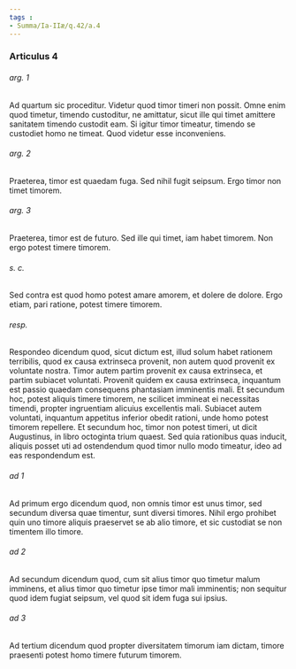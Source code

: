 ```yaml
---
tags : 
- Summa/Ia-IIæ/q.42/a.4
---
```


### Articulus 4

###### arg. 1
Ad quartum sic proceditur. Videtur quod timor timeri non possit. Omne enim quod timetur, timendo custoditur, ne amittatur, sicut ille qui timet amittere sanitatem timendo custodit eam. Si igitur timor timeatur, timendo se custodiet homo ne timeat. Quod videtur esse inconveniens.

###### arg. 2
Praeterea, timor est quaedam fuga. Sed nihil fugit seipsum. Ergo timor non timet timorem.

###### arg. 3
Praeterea, timor est de futuro. Sed ille qui timet, iam habet timorem. Non ergo potest timere timorem.

###### s. c.
Sed contra est quod homo potest amare amorem, et dolere de dolore. Ergo etiam, pari ratione, potest timere timorem.

###### resp.
Respondeo dicendum quod, sicut dictum est, illud solum habet rationem terribilis, quod ex causa extrinseca provenit, non autem quod provenit ex voluntate nostra. Timor autem partim provenit ex causa extrinseca, et partim subiacet voluntati. Provenit quidem ex causa extrinseca, inquantum est passio quaedam consequens phantasiam imminentis mali. Et secundum hoc, potest aliquis timere timorem, ne scilicet immineat ei necessitas timendi, propter ingruentiam alicuius excellentis mali. Subiacet autem voluntati, inquantum appetitus inferior obedit rationi, unde homo potest timorem repellere. Et secundum hoc, timor non potest timeri, ut dicit Augustinus, in libro octoginta trium quaest. Sed quia rationibus quas inducit, aliquis posset uti ad ostendendum quod timor nullo modo timeatur, ideo ad eas respondendum est.

###### ad 1
Ad primum ergo dicendum quod, non omnis timor est unus timor, sed secundum diversa quae timentur, sunt diversi timores. Nihil ergo prohibet quin uno timore aliquis praeservet se ab alio timore, et sic custodiat se non timentem illo timore.

###### ad 2
Ad secundum dicendum quod, cum sit alius timor quo timetur malum imminens, et alius timor quo timetur ipse timor mali imminentis; non sequitur quod idem fugiat seipsum, vel quod sit idem fuga sui ipsius.

###### ad 3
Ad tertium dicendum quod propter diversitatem timorum iam dictam, timore praesenti potest homo timere futurum timorem.

